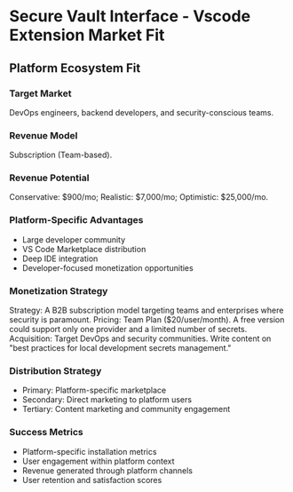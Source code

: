 # Secure Vault Interface - Vscode Extension Market Fit

## Platform Ecosystem Fit

### Target Market
DevOps engineers, backend developers, and security-conscious teams.

### Revenue Model
Subscription (Team-based).

### Revenue Potential
Conservative: $900/mo; Realistic: $7,000/mo; Optimistic: $25,000/mo.

### Platform-Specific Advantages
- Large developer community
- VS Code Marketplace distribution
- Deep IDE integration
- Developer-focused monetization opportunities

### Monetization Strategy
Strategy: A B2B subscription model targeting teams and enterprises where security is paramount. Pricing: Team Plan ($20/user/month). A free version could support only one provider and a limited number of secrets. Acquisition: Target DevOps and security communities. Write content on "best practices for local development secrets management."

### Distribution Strategy
- Primary: Platform-specific marketplace
- Secondary: Direct marketing to platform users
- Tertiary: Content marketing and community engagement

### Success Metrics
- Platform-specific installation metrics
- User engagement within platform context
- Revenue generated through platform channels
- User retention and satisfaction scores
